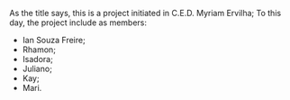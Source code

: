 As the title says, this is a project initiated in C.E.D. Myriam Ervilha;
To this day, the project include as members:
- Ian Souza Freire;
- Rhamon;
- Isadora;
- Juliano;
- Kay;
- Mari.
